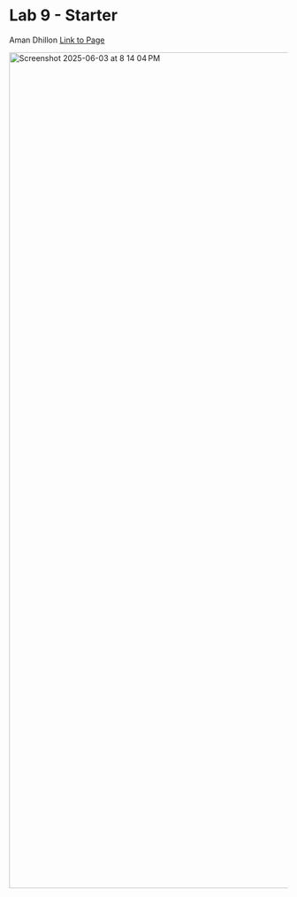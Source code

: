# Lab 9 - Starter

Aman Dhillon
[Link to Page](https://amankdhillon.github.io/Lab9_Starter/)

<img width="1512" alt="Screenshot 2025-06-03 at 8 14 04 PM" src="https://github.com/user-attachments/assets/ed8dc982-58f4-449a-8b35-5dc1c7544506" />
